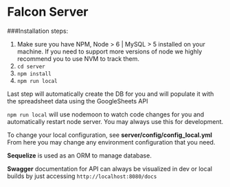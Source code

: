 # Falcon Server

###Installation steps:

1. Make sure you have NPM, Node > 6 | MySQL > 5 installed on your machine. If you need to support more versions of node we highly recommend you to use NVM to track them.
2. `cd server`
3. `npm install`
4. `npm run local` 

Last step will automatically create the DB for you and will populate it with the spreadsheet data using the GoogleSheets API

`npm run local` will use nodemoon to watch code changes for you and automatically restart node server.
You may always use this for development.

To change your local configuration, see **server/config/config_local.yml**
From here you may change any environment configuration that you need.

**Sequelize** is used as an ORM to manage database.

**Swagger** documentation for API can always be visualized in dev or local builds by just accessing `http://localhost:8080/docs`



